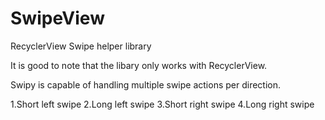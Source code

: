 # SwipeView
RecyclerView Swipe helper  library 




It is good to note that the libary only works with RecyclerView.

Swipy is capable of handling multiple swipe actions per direction.

1.Short left swipe
2.Long left swipe
3.Short right swipe
4.Long right swipe
